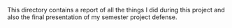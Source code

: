This directory contains a report of all the things I did during this project and also the final presentation of my semester project defense.
